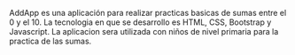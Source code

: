 AddApp es una aplicación para realizar practicas basicas de sumas entre el 0 y el 10. La tecnologia en que se desarrollo es HTML, CSS, Bootstrap y Javascript.
La aplicacion sera utilizada con niños de nivel primaria para la practica de las sumas.